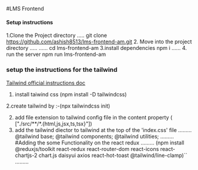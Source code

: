  #LMS Frontend

 #### Setup instructions

1.Clone the Project directory
.....
git clone https://github.com/ashish8513/lms-frontend-am.git 2. Move into the project directory
.....
......
cd lms-frontend-am
3.install dependencies
npm i
...... 4. run the server
npm run lms-frontend-am

 ### setup the instructions for the tailwind

 [Tailwind official instructions doc ](https://tailwindcss.com/docs/installation)

 1. install taiwind css (npm install -D tailwindcss)

2.create tailwind by :-(npx tailwindcss init)

2. add file extension to tailwind config file in the content property
( ["./src/**/*.{html,js,jsx,ts,tsx}"])
3. add the tailwind diector to tailwind at the top of the 'index.css' file
.........
@tailwind base;
@tailwind components;
@tailwind utilities;
.........
#Adding the some Functionality on the react redux 
.........
(npm install @reduxjs/toolkit react-redux react-router-dom react-icons react-chartjs-2 chart.js daisyui axios react-hot-toast @tailwind/line-clamp)``
.........